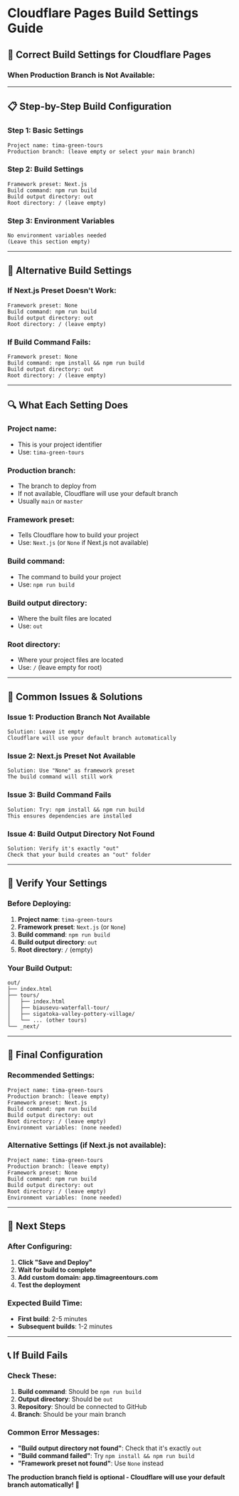 # Cloudflare Pages Build Settings Guide

## 🔧 **Correct Build Settings for Cloudflare Pages**

### **When Production Branch is Not Available:**

---

## 📋 **Step-by-Step Build Configuration**

### **Step 1: Basic Settings**
```
Project name: tima-green-tours
Production branch: (leave empty or select your main branch)
```

### **Step 2: Build Settings**
```
Framework preset: Next.js
Build command: npm run build
Build output directory: out
Root directory: / (leave empty)
```

### **Step 3: Environment Variables**
```
No environment variables needed
(Leave this section empty)
```

---

## 🎯 **Alternative Build Settings**

### **If Next.js Preset Doesn't Work:**
```
Framework preset: None
Build command: npm run build
Build output directory: out
Root directory: / (leave empty)
```

### **If Build Command Fails:**
```
Framework preset: None
Build command: npm install && npm run build
Build output directory: out
Root directory: / (leave empty)
```

---

## 🔍 **What Each Setting Does**

### **Project name:**
- This is your project identifier
- Use: `tima-green-tours`

### **Production branch:**
- The branch to deploy from
- If not available, Cloudflare will use your default branch
- Usually `main` or `master`

### **Framework preset:**
- Tells Cloudflare how to build your project
- Use: `Next.js` (or `None` if Next.js not available)

### **Build command:**
- The command to build your project
- Use: `npm run build`

### **Build output directory:**
- Where the built files are located
- Use: `out`

### **Root directory:**
- Where your project files are located
- Use: `/` (leave empty for root)

---

## 🚨 **Common Issues & Solutions**

### **Issue 1: Production Branch Not Available**
```
Solution: Leave it empty
Cloudflare will use your default branch automatically
```

### **Issue 2: Next.js Preset Not Available**
```
Solution: Use "None" as framework preset
The build command will still work
```

### **Issue 3: Build Command Fails**
```
Solution: Try: npm install && npm run build
This ensures dependencies are installed
```

### **Issue 4: Build Output Directory Not Found**
```
Solution: Verify it's exactly "out"
Check that your build creates an "out" folder
```

---

## 🧪 **Verify Your Settings**

### **Before Deploying:**
1. **Project name**: `tima-green-tours`
2. **Framework preset**: `Next.js` (or `None`)
3. **Build command**: `npm run build`
4. **Build output directory**: `out`
5. **Root directory**: `/` (empty)

### **Your Build Output:**
```
out/
├── index.html
├── tours/
│   ├── index.html
│   ├── biausevu-waterfall-tour/
│   ├── sigatoka-valley-pottery-village/
│   └── ... (other tours)
└── _next/
```

---

## 🎯 **Final Configuration**

### **Recommended Settings:**
```
Project name: tima-green-tours
Production branch: (leave empty)
Framework preset: Next.js
Build command: npm run build
Build output directory: out
Root directory: / (leave empty)
Environment variables: (none needed)
```

### **Alternative Settings (if Next.js not available):**
```
Project name: tima-green-tours
Production branch: (leave empty)
Framework preset: None
Build command: npm run build
Build output directory: out
Root directory: / (leave empty)
Environment variables: (none needed)
```

---

## 🚀 **Next Steps**

### **After Configuring:**
1. **Click "Save and Deploy"**
2. **Wait for build to complete**
3. **Add custom domain: app.timagreentours.com**
4. **Test the deployment**

### **Expected Build Time:**
- **First build**: 2-5 minutes
- **Subsequent builds**: 1-2 minutes

---

## 📞 **If Build Fails**

### **Check These:**
1. **Build command**: Should be `npm run build`
2. **Output directory**: Should be `out`
3. **Repository**: Should be connected to GitHub
4. **Branch**: Should be your main branch

### **Common Error Messages:**
- **"Build output directory not found"**: Check that it's exactly `out`
- **"Build command failed"**: Try `npm install && npm run build`
- **"Framework preset not found"**: Use `None` instead

**The production branch field is optional - Cloudflare will use your default branch automatically! 🚀**
